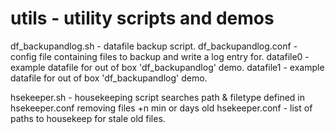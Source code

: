 utils - utility scripts and demos
=====
df_backupandlog.sh - datafile backup script.
df_backupandlog.conf - config file containing files to backup and write a log entry for.
datafile0 - example datafile for out of box 'df_backupandlog' demo.
datafile1 - example datafile for out of box 'df_backupandlog' demo.

hsekeeper.sh - housekeeping script searches path & filetype defined in hsekeeper.conf removing files +n min or days old 
hsekeeper.conf - list of paths to housekeep for stale old files.
